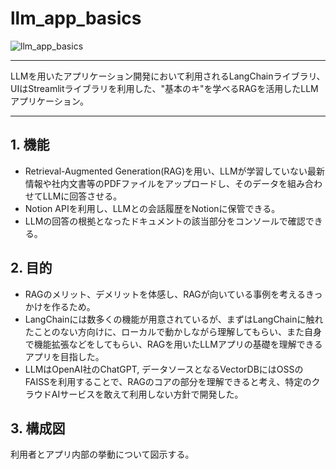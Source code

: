 # llm_app_basics

![llm_app_basics](https://github.com/Kamy-dev/llm_app_basics/assets/130248710/584977ab-97cf-41f8-8307-0b7e7cd98a22)

----

LLMを用いたアプリケーション開発において利用されるLangChainライブラリ、UIはStreamlitライブラリを利用した、"基本のキ"を学べるRAGを活用したLLMアプリケーション。

----

## 1. 機能

- Retrieval-Augmented Generation(RAG)を用い、LLMが学習していない最新情報や社内文書等のPDFファイルをアップロードし、そのデータを組み合わせてLLMに回答させる。
- Notion APIを利用し、LLMとの会話履歴をNotionに保管できる。
- LLMの回答の根拠となったドキュメントの該当部分をコンソールで確認できる。

## 2. 目的

- RAGのメリット、デメリットを体感し、RAGが向いている事例を考えるきっかけを作るため。
- LangChainには数多くの機能が用意されているが、まずはLangChainに触れたことのない方向けに、ローカルで動かしながら理解してもらい、また自身で機能拡張などをしてもらい、RAGを用いたLLMアプリの基礎を理解できるアプリを目指した。
- LLMはOpenAI社のChatGPT, データソースとなるVectorDBにはOSSのFAISSを利用することで、RAGのコアの部分を理解できると考え、特定のクラウドAIサービスを敢えて利用しない方針で開発した。

## 3. 構成図

利用者とアプリ内部の挙動について図示する。
